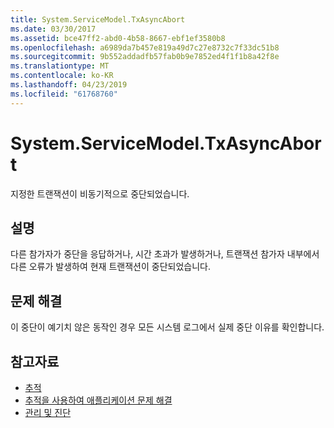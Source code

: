 ```yaml
---
title: System.ServiceModel.TxAsyncAbort
ms.date: 03/30/2017
ms.assetid: bce47ff2-abd0-4b58-8667-ebf1ef3580b8
ms.openlocfilehash: a6989da7b457e819a49d7c27e8732c7f33dc51b8
ms.sourcegitcommit: 9b552addadfb57fab0b9e7852ed4f1f1b8a42f8e
ms.translationtype: MT
ms.contentlocale: ko-KR
ms.lasthandoff: 04/23/2019
ms.locfileid: "61768760"
---
```

# <a name="systemservicemodeltxasyncabort"></a>System.ServiceModel.TxAsyncAbort
지정한 트랜잭션이 비동기적으로 중단되었습니다.  
  
## <a name="description"></a>설명  
 다른 참가자가 중단을 응답하거나, 시간 초과가 발생하거나, 트랜잭션 참가자 내부에서 다른 오류가 발생하여 현재 트랜잭션이 중단되었습니다.  
  
## <a name="troubleshooting"></a>문제 해결  
 이 중단이 예기치 않은 동작인 경우 모든 시스템 로그에서 실제 중단 이유를 확인합니다.  
  
## <a name="see-also"></a>참고자료

- [추적](../../../../../docs/framework/wcf/diagnostics/tracing/index.md)
- [추적을 사용하여 애플리케이션 문제 해결](../../../../../docs/framework/wcf/diagnostics/tracing/using-tracing-to-troubleshoot-your-application.md)
- [관리 및 진단](../../../../../docs/framework/wcf/diagnostics/index.md)
